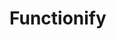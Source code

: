 # Functionify

<object data="../week6/week6.pdf" type="application/pdf" width="100%" height="900px"></object> 
